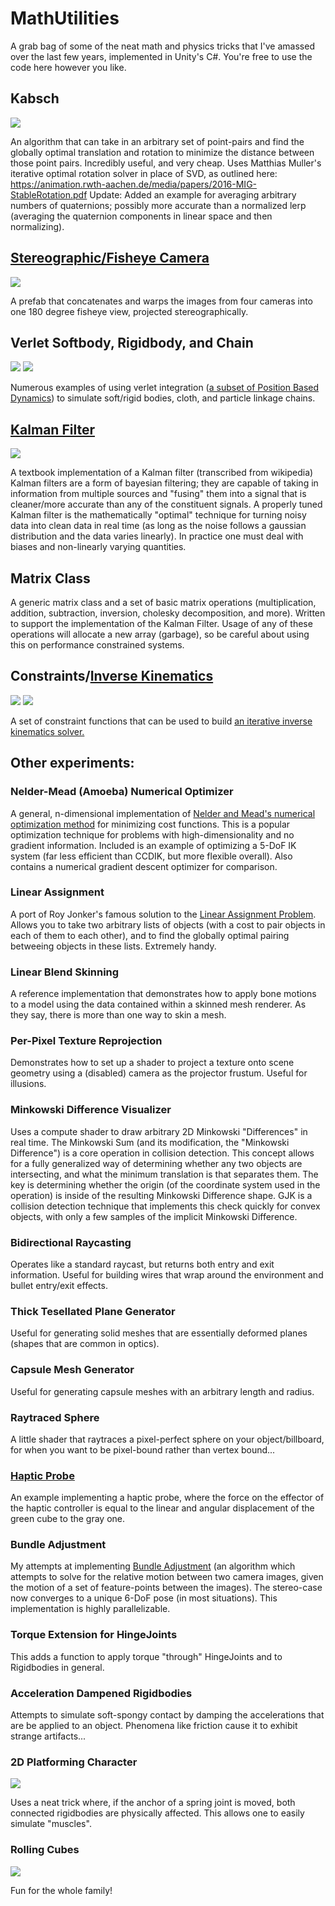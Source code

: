 MathUtilities
=====================

A grab bag of some of the neat math and physics tricks that I've amassed over the last few years, implemented in Unity's C#.  You're free to use the code here however you like.


## Kabsch
<img src="http://i.imgur.com/2qhRmtN.gif">

An algorithm that can take in an arbitrary set of point-pairs and find the globally optimal translation and rotation to minimize the distance between those point pairs.  Incredibly useful, and very cheap.   Uses Matthias Muller's iterative optimal rotation solver in place of SVD, as outlined here: https://animation.rwth-aachen.de/media/papers/2016-MIG-StableRotation.pdf
Update: Added an example for averaging arbitrary numbers of quaternions; possibly more accurate than a normalized lerp (averaging the quaternion components in linear space and then normalizing).


## [Stereographic/Fisheye Camera](https://en.wikipedia.org/wiki/Stereographic_projection)
<img src="http://i.imgur.com/MO6RLZq.gif">

A prefab that concatenates and warps the images from four cameras into one 180 degree fisheye view, projected stereographically.


## Verlet Softbody, Rigidbody, and Chain
<img src="http://i.imgur.com/y1jYAzw.gif"> <img src="http://i.imgur.com/xlAhkL4.gif">

Numerous examples of using verlet integration ([a subset of Position Based Dynamics](http://matthias-mueller-fischer.ch/publications/posBasedDyn.pdf)) to simulate soft/rigid bodies, cloth, and particle linkage chains.


## [Kalman Filter](https://en.wikipedia.org/wiki/Kalman_filter#Details)
<img src="http://i.imgur.com/SL5JJMv.gif">

A textbook implementation of a Kalman filter (transcribed from wikipedia)   Kalman filters are a form of bayesian filtering; they are capable of taking in information from multiple sources and "fusing" them into a signal that is cleaner/more accurate than any of the constituent signals.  A properly tuned Kalman filter is the mathematically "optimal" technique for turning noisy data into clean data in real time (as long as the noise follows a gaussian distribution and the data varies linearly).  In practice one must deal with biases and non-linearly varying quantities.


## Matrix Class
A generic matrix class and a set of basic matrix operations (multiplication, addition, subtraction, inversion, cholesky decomposition, and more).  Written to support the implementation of the Kalman Filter.   Usage of any of these operations will allocate a new array (garbage), so be careful about using this on performance constrained systems.


## Constraints/[Inverse Kinematics](http://www.elysium-labs.com/robotics-corner/learn-robotics/introduction-to-robotics/kinematic-jacobian/)
<img src="http://i.imgur.com/uymJf1L.gif"> <img src="http://i.imgur.com/ov58hQH.gif">

A set of constraint functions that can be used to build [an iterative inverse kinematics solver.](https://makeshifted.itch.io/dexter-arm-ik)



## Other experiments:

### Nelder-Mead (Amoeba) Numerical Optimizer
A general, n-dimensional implementation of [Nelder and Mead's numerical optimization method](https://en.wikipedia.org/wiki/Nelder%E2%80%93Mead_method) for minimizing cost functions.  This is a popular optimization technique for problems with high-dimensionality and no gradient information.  Included is an example of optimizing a 5-DoF IK system (far less efficient than CCDIK, but more flexible overall).  Also contains a numerical gradient descent optimizer for comparison.


### Linear Assignment
A port of Roy Jonker's famous solution to the [Linear Assignment Problem](https://en.wikipedia.org/wiki/Assignment_problem).  Allows you to take two arbitrary lists of objects (with a cost to pair objects in each of them to each other), and to find the globally optimal pairing betweeing objects in these lists.  Extremely handy.


### Linear Blend Skinning
A reference implementation that demonstrates how to apply bone motions to a model using the data contained within a skinned mesh renderer.   As they say, there is more than one way to skin a mesh.


### Per-Pixel Texture Reprojection
Demonstrates how to set up a shader to project a texture onto scene geometry using a (disabled) camera as the projector frustum.  Useful for illusions.


### Minkowski Difference Visualizer
Uses a compute shader to draw arbitrary 2D Minkowski "Differences" in real time.  The Minkowski Sum (and its modification, the "Minkowski Difference") is a core operation in collision detection.  This concept allows for a fully generalized way of determining whether any two objects are intersecting, and what the minimum translation is that separates them.  The key is determining whether the origin (of the coordinate system used in the operation) is inside of the resulting Minkowski Difference shape.   GJK is a collision detection technique that implements this check quickly for convex objects, with only a few samples of the implicit Minkowski Difference.


### Bidirectional Raycasting
Operates like a standard raycast, but returns both entry and exit information.  Useful for building wires that wrap around the environment and bullet entry/exit effects.


### Thick Tesellated Plane Generator
Useful for generating solid meshes that are essentially deformed planes (shapes that are common in optics).


### Capsule Mesh Generator
Useful for generating capsule meshes with an arbitrary length and radius.


### Raytraced Sphere
A little shader that raytraces a pixel-perfect sphere on your object/billboard, for when you want to be pixel-bound rather than vertex bound...


### [Haptic Probe](http://i.imgur.com/Ljy3U8y.gif)
An example implementing a haptic probe, where the force on the effector of the haptic controller is equal to the linear and angular displacement of the green cube to the gray one.


### Bundle Adjustment
My attempts at implementing [Bundle Adjustment](https://en.wikipedia.org/wiki/Bundle_adjustment) (an algorithm which attempts to solve for the relative motion between two camera images, given the motion of a set of feature-points between the images). The stereo-case now converges to a unique 6-DoF pose (in most situations).  This implementation is highly parallelizable.


### Torque Extension for HingeJoints
This adds a function to apply torque "through" HingeJoints and to Rigidbodies in general.


### Acceleration Dampened Rigidbodies
Attempts to simulate soft-spongy contact by damping the accelerations that are be applied to an object.  Phenomena like friction cause it to exhibit strange artifacts...


### 2D Platforming Character
<img src="http://i.imgur.com/wIeKqxp.gif">

Uses a neat trick where, if the anchor of a spring joint is moved, both connected rigidbodies are physically affected. This allows one to easily simulate "muscles".


### Rolling Cubes
<img src="http://i.imgur.com/T3p8EpK.gif">

Fun for the whole family!
